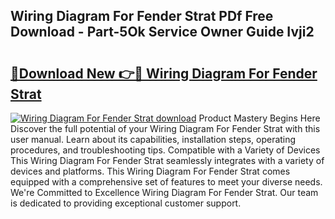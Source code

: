 ## Wiring Diagram For Fender Strat PDf Free Download - Part-5Ok Service Owner Guide Ivji2

# <h2><a href="http://dfhn7i.blite.top/?on=Wiring+Diagram+For+Fender+Strat">🔗Download New 👉🔴 Wiring Diagram For Fender Strat</a></h2>

[![Wiring Diagram For Fender Strat download](https://i.imgur.com/lujVjoI.png)](http://dfhn7i.blite.top/?on=Wiring+Diagram+For+Fender+Strat)
Product Mastery Begins Here Discover the full potential of your Wiring Diagram For Fender Strat with this user manual. Learn about its capabilities, installation steps, operating procedures, and troubleshooting tips. Compatible with a Variety of Devices This Wiring Diagram For Fender Strat seamlessly integrates with a variety of devices and platforms. This Wiring Diagram For Fender Strat comes equipped with a comprehensive set of features to meet your diverse needs. We're Committed to Excellence Wiring Diagram For Fender Strat. Our team is dedicated to providing exceptional customer support.
